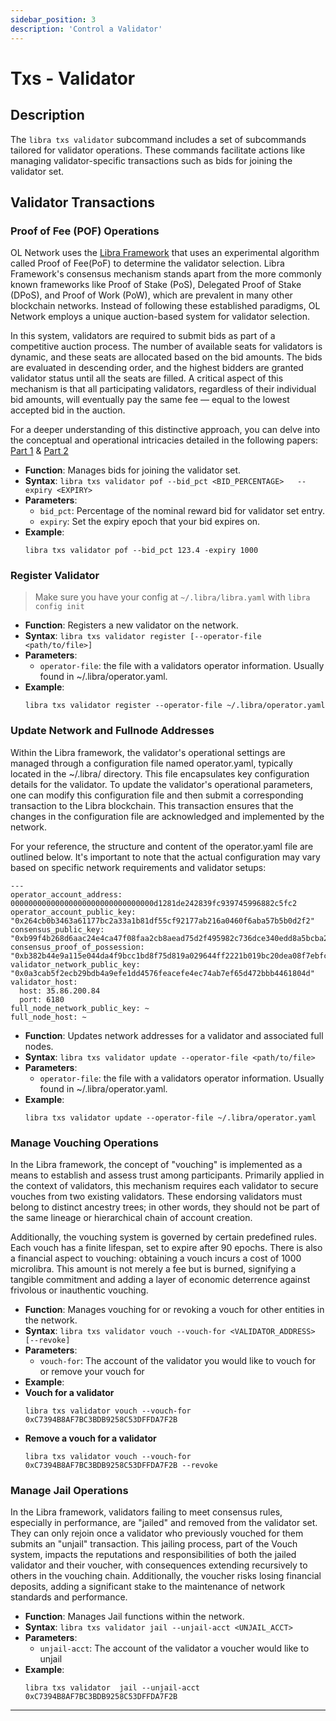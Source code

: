 ```yaml
---
sidebar_position: 3
description: 'Control a Validator'
---
```


# Txs - Validator



## Description
The `libra txs validator`  subcommand includes a set of subcommands tailored for validator operations. These commands facilitate actions like managing validator-specific transactions such as bids for joining the validator set.


## Validator Transactions 

### Proof of Fee (POF) Operations
OL Network uses the [Libra Framework](https://github.com/0LNetworkCommunity/libra-framework) that uses an experimental algorithm called Proof of Fee(PoF) to determine the validator selection. Libra Framework's consensus mechanism stands apart from the more commonly known frameworks like Proof of Stake (PoS), Delegated Proof of Stake (DPoS), and Proof of Work (PoW), which are prevalent in many other blockchain networks. Instead of following these established paradigms, OL Network employs a unique auction-based system for validator selection.

In this system, validators are required to submit bids as part of a competitive auction process. The number of available seats for validators is dynamic, and these seats are allocated based on the bid amounts. The bids are evaluated in descending order, and the highest bidders are granted validator status until all the seats are filled. A critical aspect of this mechanism is that all participating validators, regardless of their individual bid amounts, will eventually pay the same fee — equal to the lowest accepted bid in the auction.

For a deeper understanding of this distinctive approach, you can delve into the conceptual and operational intricacies detailed in the following papers: [Part 1](https://0l.network/2022/10/15/proof-of-fee-part-1/) & [Part 2](https://0l.network/2022/10/20/proof-of-fee-part-2-a-proposal/)


- **Function**: Manages bids for joining the validator set.
- **Syntax**: `libra txs validator pof --bid_pct <BID_PERCENTAGE>   --expiry <EXPIRY>`
- **Parameters**:
  - `bid_pct`: Percentage of the nominal reward bid for validator set entry.
  - `expiry`: Set the expiry epoch that your bid expires on.
- **Example**:
  ```
  libra txs validator pof --bid_pct 123.4 -expiry 1000
  ```

### Register Validator
> Make sure you have your config at `~/.libra/libra.yaml` with `libra config init`

- **Function**: Registers a new validator on the network.
- **Syntax**: `libra txs validator register [--operator-file <path/to/file>]`
- **Parameters**:
  - `operator-file`: the file with a validators operator information. Usually found in ~/.libra/operator.yaml.
- **Example**:
  ```
  libra txs validator register --operator-file ~/.libra/operator.yaml
  ```

### Update Network and Fullnode Addresses
Within the Libra framework, the validator's operational settings are managed through a configuration file named operator.yaml, typically located in the ~/.libra/ directory. This file encapsulates key configuration details for the validator. To update the validator's operational parameters, one can modify this configuration file and then submit a corresponding transaction to the Libra blockchain. This transaction ensures that the changes in the configuration file are acknowledged and implemented by the network.

For your reference, the structure and content of the operator.yaml file are outlined below. It's important to note that the actual configuration may vary based on specific network requirements and validator setups:

```
---
operator_account_address: 00000000000000000000000000000000d1281de242839fc939745996882c5fc2
operator_account_public_key: "0x264cb0b3463a61177bc2a33a1b81df55cf92177ab216a0460f6aba57b5b0d2f2"
consensus_public_key: "0xb99f4b268d6aac24e4ca47f08faa2cb8aead75d2f495982c736dce340edd8a5bcba2d052e23f135e0ccc13136be16e97"
consensus_proof_of_possession: "0xb382b44e9a115e044da4f9bcc1bd8f75d819a029644ff2221b019bc20dea08f7ebfc1ea47d3e1d4a0c44c4207865e972116ef75af121bb9baefed3fb8e71e98b540da60bbd0375e70dd8df24f9e85ed69bacac65a6b440dd476b27fdfdf5475fe"
validator_network_public_key: "0x0a3cab5f2ecb29bdb4a9efe1dd4576feacefe4ec74ab7ef65d472bbb4461804d"
validator_host:
  host: 35.86.200.84
  port: 6180
full_node_network_public_key: ~
full_node_host: ~

```

- **Function**: Updates network addresses for a validator and associated full nodes.
- **Syntax**: `libra txs validator update --operator-file <path/to/file>`
- **Parameters**:
  - `operator-file`: the file with a validators operator information. Usually found in ~/.libra/operator.yaml.
- **Example**:
  ```
  libra txs validator update --operator-file ~/.libra/operator.yaml
  ```

### Manage Vouching Operations
In the Libra framework, the concept of "vouching" is implemented as a means to establish and assess trust among participants. Primarily applied in the context of validators, this mechanism requires each validator to secure vouches from two existing validators. These endorsing validators must belong to distinct ancestry trees; in other words, they should not be part of the same lineage or hierarchical chain of account creation.

Additionally, the vouching system is governed by certain predefined rules. Each vouch has a finite lifespan, set to expire after 90 epochs. There is also a financial aspect to vouching: obtaining a vouch incurs a cost of 1000 microlibra. This amount is not merely a fee but is burned, signifying a tangible commitment and adding a layer of economic deterrence against frivolous or inauthentic vouching.

- **Function**: Manages vouching for or revoking a vouch for other entities in the network.
- **Syntax**: `libra txs validator vouch --vouch-for <VALIDATOR_ADDRESS> [--revoke]`
- **Parameters**: 
  - `vouch-for`: The account of the validator you would like to vouch for or remove your vouch for
- **Example**:
- **Vouch for a validator**
    ```
    libra txs validator vouch --vouch-for 0xC7394B8AF7BC3BDB9258C53DFFDA7F2B	 
    ```
- **Remove a vouch for a validator**
    ```
    libra txs validator vouch --vouch-for 0xC7394B8AF7BC3BDB9258C53DFFDA7F2B --revoke
    ```

### Manage Jail Operations
In the Libra framework, validators failing to meet consensus rules, especially in performance, are "jailed" and removed from the validator set. They can only rejoin once a validator who previously vouched for them submits an "unjail" transaction. This jailing process, part of the Vouch system, impacts the reputations and responsibilities of both the jailed validator and their voucher, with consequences extending recursively to others in the vouching chain. Additionally, the voucher risks losing financial deposits, adding a significant stake to the maintenance of network standards and performance.

- **Function**: Manages Jail functions within the network.
- **Syntax**: `libra txs validator jail --unjail-acct <UNJAIL_ACCT>`
- **Parameters**: 
  - `unjail-acct`: The account of the validator a voucher would like to unjail
- **Example**:
    ```
    libra txs validator  jail --unjail-acct 0xC7394B8AF7BC3BDB9258C53DFFDA7F2B	 
    ```

---

